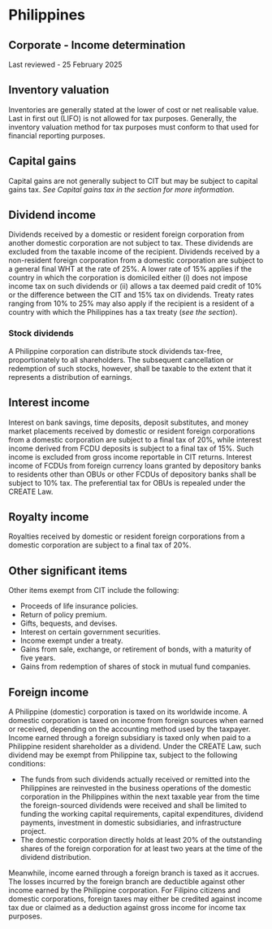 # Philippines
## Corporate - Income determination
Last reviewed - 25 February 2025
## Inventory valuation
Inventories are generally stated at the lower of cost or net realisable value. Last in first out (LIFO) is not allowed for tax purposes. Generally, the inventory valuation method for tax purposes must conform to that used for financial reporting purposes.
## Capital gains
Capital gains are not generally subject to CIT but may be subject to capital gains tax.  _See Capital gains tax in the_ _section for more information._
## Dividend income
Dividends received by a domestic or resident foreign corporation from another domestic corporation are not subject to tax. These dividends are excluded from the taxable income of the recipient.
Dividends received by a non-resident foreign corporation from a domestic corporation are subject to a general final WHT at the rate of 25%. A lower rate of 15% applies if the country in which the corporation is domiciled either (i) does not impose income tax on such dividends or (ii) allows a tax deemed paid credit of 10% or the difference between the CIT and 15% tax on dividends. Treaty rates ranging from 10% to 25% may also apply if the recipient is a resident of a country with which the Philippines has a tax treaty (_see the section_).
### Stock dividends
A Philippine corporation can distribute stock dividends tax-free, proportionately to all shareholders. The subsequent cancellation or redemption of such stocks, however, shall be taxable to the extent that it represents a distribution of earnings.
## Interest income
Interest on bank savings, time deposits, deposit substitutes, and money market placements received by domestic or resident foreign corporations from a domestic corporation are subject to a final tax of 20%, while interest income derived from FCDU deposits is subject to a final tax of 15%. Such income is excluded from gross income reportable in CIT returns.
Interest income of FCDUs from foreign currency loans granted by depository banks to residents other than OBUs or other FCDUs of depository banks shall be subject to 10% tax. The preferential tax for OBUs is repealed under the CREATE Law.
## Royalty income
Royalties received by domestic or resident foreign corporations from a domestic corporation are subject to a final tax of 20%. 
## Other significant items
Other items exempt from CIT include the following:
  * Proceeds of life insurance policies.
  * Return of policy premium.
  * Gifts, bequests, and devises.
  * Interest on certain government securities.
  * Income exempt under a treaty.
  * Gains from sale, exchange, or retirement of bonds, with a maturity of five years.
  * Gains from redemption of shares of stock in mutual fund companies.


## Foreign income
A Philippine (domestic) corporation is taxed on its worldwide income. A domestic corporation is taxed on income from foreign sources when earned or received, depending on the accounting method used by the taxpayer.
Income earned through a foreign subsidiary is taxed only when paid to a Philippine resident shareholder as a dividend. Under the CREATE Law, such dividend may be exempt from Philippine tax, subject to the following conditions:
  * The funds from such dividends actually received or remitted into the Philippines are reinvested in the business operations of the domestic corporation in the Philippines within the next taxable year from the time the foreign-sourced dividends were received and shall be limited to funding the working capital requirements, capital expenditures, dividend payments, investment in domestic subsidiaries, and infrastructure project.
  * The domestic corporation directly holds at least 20% of the outstanding shares of the foreign corporation for at least two years at the time of the dividend distribution.


Meanwhile, income earned through a foreign branch is taxed as it accrues. The losses incurred by the foreign branch are deductible against other income earned by the Philippine corporation.
For Filipino citizens and domestic corporations, foreign taxes may either be credited against income tax due or claimed as a deduction against gross income for income tax purposes.
